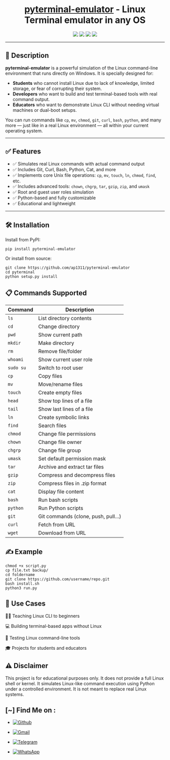 <h1 align="center"><a href="https://pypi.org/project/pyterminal-emulator/">pyterminal-emulator</a> - Linux Terminal emulator in any OS</h1>

<p align="center">
  <img src="https://img.shields.io/badge/Author-Aarav%20Shah-purple?style=flat-square">
  <img src="https://img.shields.io/badge/Open%20Source-Yes-cyan?style=flat-square">
  <img src="https://img.shields.io/badge/Made%20in-Bharat-green?colorA=%23ff0000&colorB=%23017e40&style=flat-square">
  <img src="https://img.shields.io/badge/Written%20In-Python-blue?style=flat-square">
</p>

---

## 🌟 Description

**pyterminal-emulator** is a powerful simulation of the Linux command-line environment that runs directly on Windows. It is specially designed for:

- **Students** who cannot install Linux due to lack of knowledge, limited storage, or fear of corrupting their system.
- **Developers** who want to build and test terminal-based tools with real command output.
- **Educators** who want to demonstrate Linux CLI without needing virtual machines or dual-boot setups.

You can run commands like `cp`, `mv`, `chmod`, `git`, `curl`, `bash`, `python`, and many more — just like in a real Linux environment — all within your current operating system.

---

## ✅ Features

- ✅ Simulates real Linux commands with actual command output
- ✅ Includes Git, Curl, Bash, Python, Cat, and more
- ✅ Implements core Unix file operations: `cp`, `mv`, `touch`, `ln`, `chmod`, `find`, etc.
- ✅ Includes advanced tools: `chown`, `chgrp`, `tar`, `gzip`, `zip`, and `umask`
- ✅ Root and guest user roles simulation
- ✅ Python-based and fully customizable
- ✅ Educational and lightweight

---

## 🛠️ Installation

Install from PyPI:

```
pip install pyterminal-emulator
```

Or install from source:

```
git clone https://github.com/ap1311/pyterminal-emulator
cd pyterminal
python setup.py install
```

## 📋 Commands Supported

| Command   | Description                       |
| --------- | --------------------------------- |
| `ls`      | List directory contents           |
| `cd`      | Change directory                  |
| `pwd`     | Show current path                 |
| `mkdir`   | Make directory                    |
| `rm`      | Remove file/folder                |
| `whoami`  | Show current user role            |
| `sudo su` | Switch to root user               |
| `cp`      | Copy files                        |
| `mv`      | Move/rename files                 |
| `touch`   | Create empty files                |
| `head`    | Show top lines of a file          |
| `tail`    | Show last lines of a file         |
| `ln`      | Create symbolic links             |
| `find`    | Search files                      |
| `chmod`   | Change file permissions           |
| `chown`   | Change file owner                 |
| `chgrp`   | Change file group                 |
| `umask`   | Set default permission mask       |
| `tar`     | Archive and extract tar files     |
| `gzip`    | Compress and decompress files     |
| `zip`     | Compress files in .zip format     |
| `cat`     | Display file content              |
| `bash`    | Run bash scripts                  |
| `python`  | Run Python scripts                |
| `git`     | Git commands (clone, push, pull…) |
| `curl`    | Fetch from URL                    |
| `wget`    | Download from URL                 |


## ✍️ Example
```
chmod +x script.py
cp file.txt backup/
cd foldername
git clone https://github.com/username/repo.git
bash install.sh
python3 run.py
```

## 🎯 Use Cases
👨‍🎓 Teaching Linux CLI to beginners

💻 Building terminal-based apps without Linux

🧪 Testing Linux command-line tools

🎓 Projects for students and educators

## ⚠️ Disclaimer
This project is for educational purposes only. It does not provide a full Linux shell or kernel. It simulates Linux-like command execution using Python under a controlled environment. It is not meant to replace real Linux systems.

## [~] Find Me on :

- [![Github](https://img.shields.io/badge/Github-Aarav-white?style=for-the-badge&logo=github)](https://github.com/Ap1311/)

- [![Gmail](https://img.shields.io/badge/Gmail-Aarav-red?style=for-the-badge&logo=gmail)](mailto:aaravprogrammers@gmail.com)

- [![Telegram](https://img.shields.io/badge/Telegram-Aarav-skyblue?style=for-the-badge&logo=telegram)](https://t.me/aaravprogrammers)
- [![WhatsApp](https://img.shields.io/badge/WhatsApp-Aarav-green?style=for-the-badge&logo=whatsapp)](https://wa.me/+919429252709)
